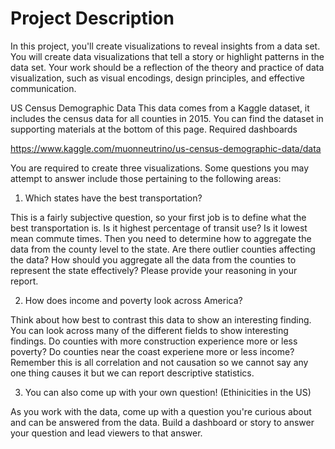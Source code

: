 

# Project Description


In this project, you'll create visualizations to reveal insights from a data set. You will create data visualizations that tell a story or highlight patterns in the data set. Your work should be a reflection of the theory and practice of data visualization, such as visual encodings, design principles, and effective communication.


US Census Demographic Data
This data comes from a Kaggle dataset, it includes the census data for all counties in 2015. You can find the dataset in supporting materials at the bottom of this page. Required dashboards

https://www.kaggle.com/muonneutrino/us-census-demographic-data/data

You are required to create three visualizations. Some questions you may attempt to answer include those pertaining to the following areas:

1) Which states have the best transportation?

This is a fairly subjective question, so your first job is to define what the best transportation is. Is it highest percentage of transit use? Is it lowest mean commute times. Then you need to determine how to aggregate the data from the county level to the state. Are there outlier counties affecting the data? How should you aggregate all the data from the counties to represent the state effectively? Please provide your reasoning in your report.

2) How does income and poverty look across America?

Think about how best to contrast this data to show an interesting finding. You can look across many of the different fields to show interesting findings. Do counties with more construction experience more or less poverty? Do counties near the coast experiene more or less income? Remember this is all correlation and not causation so we cannot say any one thing causes it but we can report descriptive statistics.

3) You can also come up with your own question! (Ethinicities in the US)

As you work with the data, come up with a question you're curious about and can be answered from the data. Build a dashboard or story to answer your question and lead viewers to that answer.
